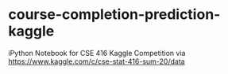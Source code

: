 # course-completion-prediction-kaggle
iPython Notebook for CSE 416 Kaggle Competition via https://www.kaggle.com/c/cse-stat-416-sum-20/data
